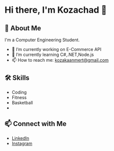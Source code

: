 # Hi there, I'm Kozachad 👋

## 🚀 About Me
I'm a Computer Engineering Student.

- 🔭 I’m currently working on E-Commerce API
- 🌱 I’m currently learning C#,.NET,Node.js
- 📫 How to reach me: kozakaanmert@gmail.com

## 🛠️ Skills
- Coding
- Fitness
- Basketball
- 
## 📫 Connect with Me
- [LinkedIn](https://www.linkedin.com/in/kaan-mert-kozal%C4%B1-6b60a52a5/)
- [Instagram](https://www.instagram.com/kmertkoza/)

